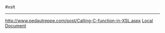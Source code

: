 #xslt

---

http://www.pedautreppe.com/post/Calling-C-function-in-XSL.aspx
[Local Document](zDOC_XSLT_Calling_C#_functions.mhtml)